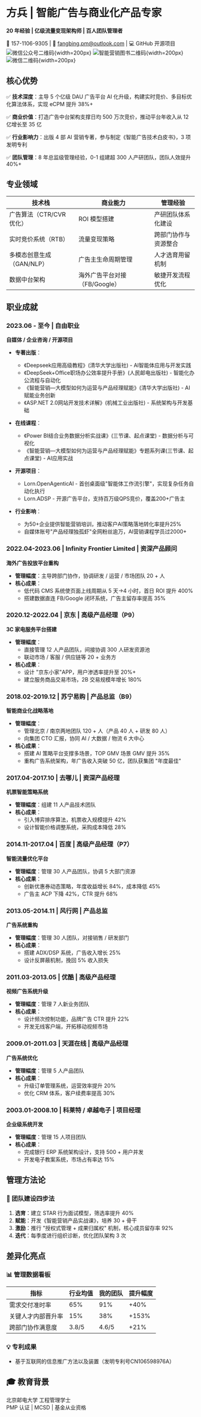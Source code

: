 # 方兵 | 智能广告与商业化产品专家

**20 年经验 | 亿级流量变现架构师 | 百人团队管理者**

📱 157-1106-9305 | 📧 fangbing.pm@outlook.com | 💻 GitHub 开源项目
![微信公众号二维码](微信公众号二维码.png){width=200px}
![智能营销图书二维码](https___item.jd.com_14795878.html.png){width=200px}
![微信二维码](微信二维码.jpg){width=200px}

## 核心优势

✅ **技术深度**：主导 5 个亿级 DAU 广告平台 AI 化升级，构建实时竞价、多目标优化算法体系，实现 eCPM 提升 38%+

✅ **商业价值**：打造广告中台架构支撑日均 500 万次竞价，推动平台年收入从 12 亿增长至 35 亿

✅ **行业影响力**：出版 4 部 AI 营销专著，参与制定《智能广告技术白皮书》，3 项发明专利

✅ **团队管理**：8 年总监级管理经验，0-1 组建超 300 人产研团队，团队人效提升 40%+

## 专业领域

| 技术栈                    | 商业能力                      | 管理经验             |
| ------------------------- | ----------------------------- | -------------------- |
| 广告算法（CTR/CVR 优化）  | ROI 模型搭建                  | 产研团队体系化建设   |
| 实时竞价系统（RTB）       | 流量变现策略                  | 跨部门协作与资源整合 |
| 多模态创意生成（GAN/NLP） | 广告主生命周期管理            | 人才选育用留机制     |
| 数据中台架构              | 海外广告平台对接（FB/Google） | 敏捷开发流程优化     |

## 职业成就

### 2023.06 - 至今 | 自由职业
**自媒体 / 企业咨询 / 开源项目**

* **专著出版**：
  * 《Deepseek应用高级教程》(清华大学出版社) - AI智能体应用与开发实践
  * 《DeepSeek+Office职场办公效率提升手册》(人民邮电出版社) - 智能化办公流程与自动化
  * 《智能营销—大模型如何为运营与产品经理赋能》(清华大学出版社) - AI赋能业务创新
  * 《ASP.NET 2.0网站开发技术详解》(机械工业出版社) - 系统架构与开发基础

* **在线课程**：
  * 《Power BI结合业务数据分析实战课》(三节课、起点课堂) - 数据分析与可视化
  * 《智能营销—大模型如何为运营与产品经理赋能》专题系列课(三节课、起点课堂) - AI应用实战

* **开源项目**：
  * Lorn.OpenAgenticAI - 首创桌面级"智能体工作流引擎"，实现复杂任务自动化执行
  * Lorn.ADSP - 开源广告平台，支持百万级QPS竞价，覆盖200+广告主

* **行业影响**：
  * 为50+企业提供智能营销培训，推动客户AI策略落地转化率提升25%
  * 自媒体账号"产品经理独孤虾"全网粉丝逾万，AI营销课程学员过2000+

### 2022.04-2023.06 | Infinity Frontier Limited | 资深产品顾问
**海外广告投放平台重构**

* **管理幅度**：主导跨部门协作，协调研发 / 运营 / 市场团队 20 + 人
* **核心成果**：
  * 低代码 CMS 系统使页面上线周期从 5 天→4 小时，首日 ROI 提升 400%
  * 搭建数据直连 FB/Google 闭环系统，广告主留存率提高 35%

### 2020.12-2022.04 | 京东 | 高级产品经理（P9）
**3C 家电服务平台搭建**

* **管理幅度**：
  * 直接管理 12 人产品团队，间接协调 300 人研发资源池
  * 联动市场 / 客服 / 供应链等 20 + 业务方
* **核心成果**：
  * 设计 "京东小家"APP，用户渗透率提升至 20%+
  * 建立服务商品交易市场，2B 交易规模年增长 180%

### 2018.02-2019.12 | 苏宁易购 | 产品总监（B9）
**智能商业化战略落地**

* **管理幅度**：
  * 管理北京 / 南京两地团队 120 + 人（产品 40 人 + 研发 80 人）
  * 向集团 CTO 汇报，协同 AI / 大数据 / 物流 6 大中心
* **核心成果**：
  * 搭建 AI 策略平台支撑多场景，TOP GMV 场景 GMV 提升 35%
  * 重构广告系统架构，年广告收入突破 50 亿，团队获集团 "年度最佳"

### 2017.04-2017.10 | 去哪儿 | 资深产品经理
**机票智能策略系统**

* **管理幅度**：组建 11 人产品技术团队
* **核心成果**：
  * 引入博弈排序算法，机票收入规模提升 42%
  * 设计智能价格调整系统，采购成本降低 28%

### 2014.11-2017.04 | 百度 | 高级产品经理（P7）
**智能流量优化平台**

* **管理幅度**：管理 30 人产品团队，协调 5 大部门资源
* **核心成果**：
  * 创新优惠券动态策略，年度收益增长 84%，成本降低 45%
  * 广告主 ACP 下降 42%，CTR 提升 68%

### 2013.05-2014.11 | 风行网 | 产品总监
**广告系统重构**

* **管理幅度**：管理 30 人团队，对接销售 / 研发部门
* **核心成果**：
  * 搭建 ADX/DSP 系统，广告收入增长 25%
  * 设计反屏蔽机制，挽回 5% 收入损失

### 2011.03-2013.05 | 优酷 | 高级产品经理
**视频广告系统升级**

* **管理幅度**：管理 7 人新业务团队
* **核心成果**：
  * 设计频次控制功能，品牌广告 CTR 提升 22%
  * 开发无线客户端，开拓移动视频市场

### 2009.01-2011.03 | 天涯在线 | 高级产品经理
**广告系统优化**

* **管理幅度**：管理 5 人产品团队
* **核心成果**：
  * 升级订单管理系统，运营效率提升 20%
  * 优化 CRM 体系，客户续费率提高 30%

### 2003.01-2008.10 | 科莱特 / 卓越电子 | 项目经理
**企业级系统开发**

* **管理幅度**：管理 15 人项目团队
* **核心成果**：
  * 完成银行 ERP 系统架构设计，支持 500 + 用户并发
  * 开发电子教案系统，市场占有率达 15%

## 管理方法论

### 🔧 团队建设四步法

1. **选育**：建立 STAR 行为面试模型，筛选率提升 40%
2. **赋能**：开发《智能营销产品实战课》，培养 30 + 骨干
3. **激励**：推行 "授权式管理 + 成果归属权" 机制，核心成员留存率 92%
4. **迭代**：每季度进行组织诊断，优化团队架构 3 次

## 差异化亮点

### 📊 管理数据看板

| 指标               | 行业均值 | 我的团队 | 提升幅度 |
| ------------------ | -------- | -------- | -------- |
| 需求交付准时率     | 65%      | 91%      | +40%     |
| 关键人才内部晋升率 | 15%      | 38%      | +153%    |
| 跨部门协作满意度   | 3.8/5    | 4.6/5    | +21%     |

### 💡 专利成果
* 基于互联网的信息推广方法以及装置（发明专利号CN106598976A）

## 🎓 教育背景
北京邮电大学 工程管理学士  
PMP 认证 | MCSD | 基金从业资格

